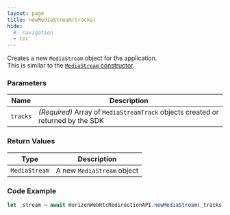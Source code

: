 ```yaml
---
layout: page
title: newMediaStream(tracks)
hide:
  #- navigation
  - toc
---
```


Creates a new `MediaStream` object for the application.  
This is similar to the [`MediaStream` constructor](https://developer.mozilla.org/en-US/docs/Web/API/MediaStream/MediaStream).

### Parameters

| Name    | Description |
|---------|-------------|
| `tracks` | *(Required)* Array of `MediaStreamTrack` objects created or returned by the SDK |

### Return Values
| Type        | Description           |
|-------------|-----------------------|
| `MediaStream` | A new `MediaStream` object |

### Code Example
```js
let _stream = await HorizonWebRtcRedirectionAPI.newMediaStream(_tracks);
```
